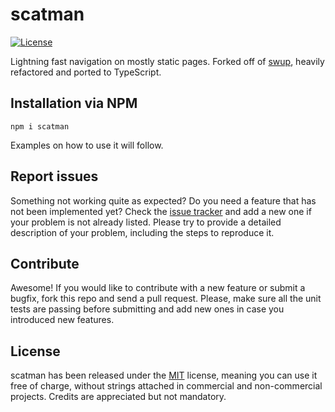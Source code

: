# scatman

[![License](https://img.shields.io/badge/License-MIT-blue.svg)](https://github.com/Lusito/tsx-dom/blob/master/LICENSE)

Lightning fast navigation on mostly static pages. Forked off of [swup](https://github.com/swup/swup), heavily refactored and ported to TypeScript.

## Installation via NPM

`npm i scatman`

Examples on how to use it will follow.

## Report issues

Something not working quite as expected? Do you need a feature that has not been implemented yet? Check the [issue tracker](https://github.com/Lusito/tsx-dom/issues) and add a new one if your problem is not already listed. Please try to provide a detailed description of your problem, including the steps to reproduce it.

## Contribute

Awesome! If you would like to contribute with a new feature or submit a bugfix, fork this repo and send a pull request. Please, make sure all the unit tests are passing before submitting and add new ones in case you introduced new features.

## License

scatman has been released under the [MIT](https://github.com/Lusito/tsx-dom/blob/master/LICENSE) license, meaning you
can use it free of charge, without strings attached in commercial and non-commercial projects. Credits are appreciated but not mandatory.
